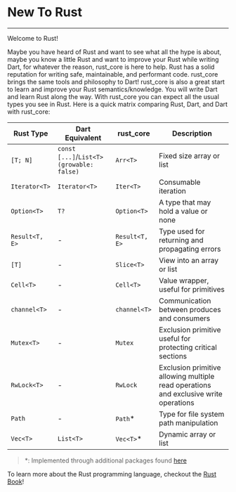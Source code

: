 # New To Rust
***
Welcome to Rust!

Maybe you have heard of Rust and want to see what all the hype is about, maybe you know a little Rust
and want to improve your Rust while writing Dart, for whatever the reason, rust_core is here to help.
Rust has a solid reputation for writing safe, maintainable, and performant code. 
rust_core brings the same tools and philosophy to Dart!
rust_core is also a great start to learn and improve your Rust semantics/knowledge. You will write Dart and learn Rust along the way.
With rust_core you can expect all the usual types you see in Rust. Here is a quick matrix
comparing Rust, Dart, and Dart with rust_core:

| Rust Type         | Dart Equivalent | rust_core | Description                                             |
|-------------------|-----------------|----------------------|---------------------------------------------------------|
| `[T; N]`          | `const [...]`/`List<T>(growable: false)` | `Arr<T>`            | Fixed size array or list                                   |
| `Iterator<T>`     | `Iterator<T>`   |  `Iter<T>`                  | Consumable iteration
| `Option<T>`       | `T?`            | `Option<T>`                    | A type that may hold a value or none                   |
| `Result<T, E>`    |  - | `Result<T, E>`  | Type used for returning and propagating errors|                         |
| `[T]`             | - | `Slice<T>`                    | View into an array or list                                 |
| `Cell<T>`         | - | `Cell<T>`                    | Value wrapper, useful for primitives                                  |
| `channel<T>`      | - | `channel<T>` | Communication between produces and consumers
| `Mutex<T>`      | - | `Mutex` | Exclusion primitive useful for protecting critical sections
| `RwLock<T>`      | - | `RwLock` |  Exclusion primitive allowing multiple read operations and exclusive write operations
| `Path`            | - | `Path`*  | Type for file system path manipulation
| `Vec<T>`          | `List<T>`       | `Vec<T>`*                    | Dynamic array or list                               |

> *: Implemented through additional packages found [here](../misc/packages_built_on_rust_core.md)

To learn more about the Rust programming language, checkout the [Rust Book](https://doc.rust-lang.org/book/ch00-00-introduction.html)!